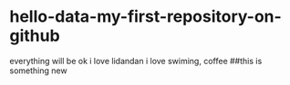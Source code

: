 hello-data-my-first-repository-on-github
========================================
everything will be ok
i love lidandan
i love swiming, coffee
##this is something new
